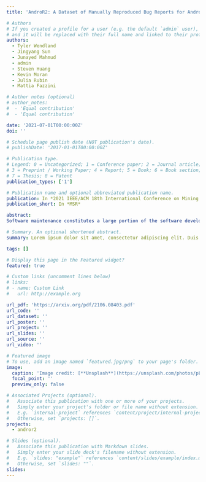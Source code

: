 ```yaml
---
title: 'AndroR2: A Dataset of Manually Reproduced Bug Reports for Android Applications'

# Authors
# If you created a profile for a user (e.g. the default `admin` user), write the username (folder name) here
# and it will be replaced with their full name and linked to their profile.
authors:
  - Tyler Wendland
  - Jingyang Sun
  - Junayed Mahmud
  - admin
  - Steven Huang
  - Kevin Moran
  - Julia Rubin
  - Mattia Fazzini

# Author notes (optional)
# author_notes:
#  - 'Equal contribution'
#  - 'Equal contribution'

date: '2021-07-01T00:00:00Z'
doi: ''

# Schedule page publish date (NOT publication's date).
# publishDate: '2017-01-01T00:00:00Z'

# Publication type.
# Legend: 0 = Uncategorized; 1 = Conference paper; 2 = Journal article;
# 3 = Preprint / Working Paper; 4 = Report; 5 = Book; 6 = Book section;
# 7 = Thesis; 8 = Patent
publication_types: ['1']

# Publication name and optional abbreviated publication name.
publication: In *2021 IEEE/ACM 18th International Conference on Mining Software Repositories*
publication_short: In *MSR*

abstract: 
Software maintenance constitutes a large portion of the software development lifecycle. To carry out maintenance tasks, developers often need to understand and reproduce bug reports. As such, there has been increasing research activity coalescing around the notion of automating various activities related to bug reporting. A sizable portion of this research interest has focused on the domain of mobile apps. However, as research around mobile app bug reporting progresses, there is a clear need for a manually vetted and reproducible set of real-world bug reports that can serve as a benchmark for future work. This paper presents ANDROR2: a dataset of 90 manually reproduced bug reports for Android apps listed on Google Play and hosted on GitHub, systematically collected via an in-depth analysis of 459 reports extracted from the GitHub issue tracker. For each reproduced report, ANDROR2 includes the original bug report, an apk file for the buggy version of the app, an executable reproduction script, and metadata regarding the quality of the reproduction steps associated with the original report. We believe that the ANDROR2 dataset can be used to facilitate research in automatically analyzing, understanding, reproducing, localizing, and fixing bugs for mobile applications as well as other software maintenance activities more broadly.

# Summary. An optional shortened abstract.
summary: Lorem ipsum dolor sit amet, consectetur adipiscing elit. Duis posuere tellus ac convallis placerat. Proin tincidunt magna sed ex sollicitudin condimentum.

tags: []

# Display this page in the Featured widget?
featured: true

# Custom links (uncomment lines below)
# links:
# - name: Custom Link
#   url: http://example.org

url_pdf: 'https://arxiv.org/pdf/2106.08403.pdf'
url_code: ''
url_dataset: ''
url_poster: ''
url_project: ''
url_slides: ''
url_source: ''
url_video: ''

# Featured image
# To use, add an image named `featured.jpg/png` to your page's folder.
image:
  caption: 'Image credit: [**Unsplash**](https://unsplash.com/photos/pLCdAaMFLTE)'
  focal_point: ''
  preview_only: false

# Associated Projects (optional).
#   Associate this publication with one or more of your projects.
#   Simply enter your project's folder or file name without extension.
#   E.g. `internal-project` references `content/project/internal-project/index.md`.
#   Otherwise, set `projects: []`.
projects:
  - andror2

# Slides (optional).
#   Associate this publication with Markdown slides.
#   Simply enter your slide deck's filename without extension.
#   E.g. `slides: "example"` references `content/slides/example/index.md`.
#   Otherwise, set `slides: ""`.
slides: 
---
```


<!-- {{% callout note %}}
Click the _Cite_ button above to demo the feature to enable visitors to import publication metadata into their reference management software.
{{% /callout %}}

{{% callout note %}}
Create your slides in Markdown - click the _Slides_ button to check out the example.
{{% /callout %}}

Supplementary notes can be added here, including [code, math, and images](https://wowchemy.com/docs/writing-markdown-latex/).
 -->
